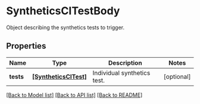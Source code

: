 # SyntheticsCITestBody

Object describing the synthetics tests to trigger.

## Properties
Name | Type | Description | Notes
------------ | ------------- | ------------- | -------------
**tests** | [**[SyntheticsCITest]**](SyntheticsCITest.md) | Individual synthetics test. | [optional] 

[[Back to Model list]](README.md#documentation-for-models) [[Back to API list]](README.md#documentation-for-api-endpoints) [[Back to README]](README.md)


